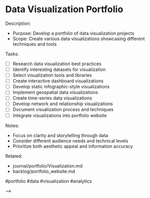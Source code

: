 # Data Visualization Portfolio

<!-- PLANNING: Create Data Visualization Portfolio
created::2025-03-02T09:40:00Z
priority::medium
due::2025-04-10T00:00:00Z
owner::@dionedge
estimate::8h
project::portfolio
-->

Description:
- Purpose: Develop a portfolio of data visualization projects
- Scope: Create various data visualizations showcasing different techniques and tools

Tasks:
- [ ] Research data visualization best practices
- [ ] Identify interesting datasets for visualization
- [ ] Select visualization tools and libraries
- [ ] Create interactive dashboard visualizations
- [ ] Develop static infographic-style visualizations
- [ ] Implement geospatial data visualizations
- [ ] Create time-series data visualizations
- [ ] Develop network and relationship visualizations
- [ ] Document visualization process and techniques
- [ ] Integrate visualizations into portfolio website

Notes:
- Focus on clarity and storytelling through data
- Consider different audience needs and technical levels
- Prioritize both aesthetic appeal and information accuracy

Related:
- journal/portfolio/Visualization.md
- backlog/portfolio_website.md

#portfolio #data #visualization #analytics 
<!--
order::60
TODO::2025-03-02T06:29:33.838Z
<!--
PLANNING::2025-03-02T07:31:50.774Z
BACKLOG::2025-03-03T13:19:36.631Z
NOTE::2025-03-03T13:28:23.993Z
PLANNING::2025-03-03T14:30:29.396Z
-->
-->